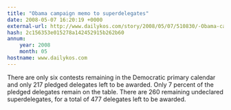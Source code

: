 ```yaml
---
title: "Obama campaign memo to superdelegates"
date: 2008-05-07 16:20:19 +0000
external-url: http://www.dailykos.com/story/2008/05/07/510830/-Obama-campaign-memo-to-superdelegates
hash: 2c156353e015278a142452915b262b60
annum:
    year: 2008
    month: 05
hostname: www.dailykos.com
---
```


There are only six contests remaining in the Democratic primary calendar and only 217 pledged delegates left to be awarded. Only 7 percent of the pledged delegates remain on the table. There are 260 remaining undeclared superdelegates, for a total of 477 delegates left to be awarded.
